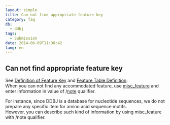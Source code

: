 ```yaml
---
layout: simple
title: Can not find appropriate feature key
category: faq
db:
  - ddbj
tags: 
  - Submission
date: 2014-06-09T11:30:42
lang: en
---
```


## Can not find appropriate feature key

<p>See <a href="/ddbj/features-e.html">Definition of Feature Key</a> and <a href="/ddbj/feature-table-e.html">Feature Table Definition</a>. <br>When you can not find any accommodated feature, use <a href="/ddbj/features-e.html#misc_feature">misc_feature</a> and enter information in value of /<a href="/ddbj/qualifiers-e.html#note">note</a> qualifier. </p>
<p>For instance, since DDBJ is a database for nucleotide sequences, we do not prepare any specific item for amino acid sequence motifs. <br>However, you can describe such kind of information by using misc_feature with /note qualifier. </p>
